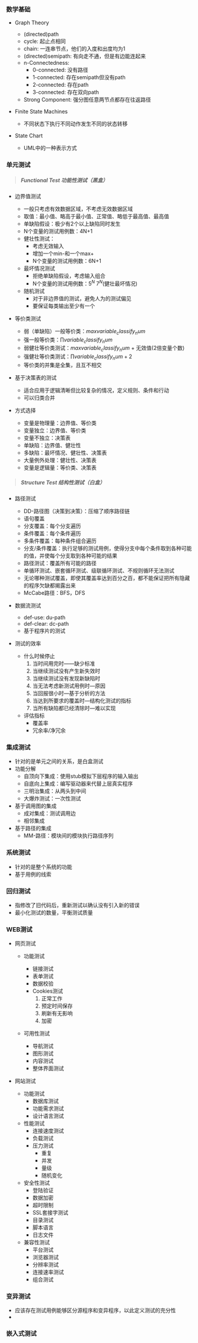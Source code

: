 
### 数学基础

- Graph Theory
    - (directed)path
    - cycle: 起止点相同
    - chain: 一连串节点，他们的入度和出度均为1
    - (directed)semipath: 有向走不通，但是有边能连起来
    - n-Connectedness: 
        - 0-connected: 没有路径
        - 1-connected: 存在semipath但没有path
        - 2-connected: 存在path
        - 3-connected: 存在双向path
    - Strong Component: 强分图任意两节点都存在往返路径

- Finite State Machines
    - 不同状态下执行不同动作发生不同的状态转移

- State Chart
    - UML中的一种表示方式


### 单元测试

> ##### Functional Test 功能性测试（黑盒）

- 边界值测试
    - 一般只考虑有效数据区域，不考虑无效数据区域
    - 取值：最小值、略高于最小值、正常值、略低于最高值、最高值
    - 单缺陷假设：极少有2个以上缺陷同时发生
    - N个变量的测试用例数：4N+1
    - 健壮性测试：
        - 考虑无效输入
        - 增加一个min-和一个max+
        - N个变量的测试用例数：6N+1
    - 最坏情况测试
        - 拒绝单缺陷假设，考虑输入组合
        - N个变量的测试用例数：$5^N$ $7^N$(健壮最坏情况)
    - 随机测试
        - 对于非边界值的测试，避免人为的测试偏见
        - 要保证每类输出至少有一个

- 等价类测试
    - 弱（单缺陷）一般等价类：$max{variable_classify_num}$
    - 强一般等价类：$\prod {variable_classify_num}$
    - 弱健壮等价类测试：$max{variable_classify_num}$ + 无效值(2倍变量个数)
    - 强健壮等价类测试：$\prod {variable_classify_num+2}$
    - 等价类的并集是全集，且互不相交

- 基于决策表的测试
    - 适合应用于逻辑清晰但比较复杂的情况，定义规则、条件和行动
    - 可以归类合并

- 方式选择
    - 变量是物理量：边界值、等价类
    - 变量独立：边界值、等价类
    - 变量不独立：决策表
    - 单缺陷：边界值、健壮性
    - 多缺陷：最坏情况、健壮性、决策表
    - 大量例外处理：健壮性、决策表
    - 变量是逻辑量：等价类、决策表

> ##### Structure Test 结构性测试（白盒）

- 路径测试
    - DD-路径图（决策到决策）：压缩了顺序路径链
    - 语句覆盖
    - 分支覆盖：每个分支遍历
    - 条件覆盖：每个条件遍历
    - 多条件覆盖：每种条件组合遍历
    - 分支/条件覆盖：执行足够的测试用例，使得分支中每个条件取到各种可能的值，并使每个分支取到各种可能的结果
    - 路径测试：覆盖所有可能的路径
    - 单循环测试、嵌套循环测试、级联循环测试、不规则循环无法测试
    - 无论哪种测试覆盖，即使其覆盖率达到百分之百，都不能保证把所有隐藏的程序欠缺都揭露出来
    - McCabe路径：BFS，DFS

- 数据流测试
    - def-use: du-path
    - def-clear: dc-path
    - 基于程序片的测试

- 测试的效率
    - 什么时候停止
        1. 当时间用完时——缺少标准
        2. 当继续测试没有产生新失效时
        3. 当继续测试没有发现新缺陷时
        4. 当无法考虑新测试用例时—原因
        5. 当回报很小时—基于分析的方法
        6. 当达到所要求的覆盖时—结构化测试的指标
        7. 当所有缺陷都已经清除时—难以实现
    - 评估指标
        - 覆盖率
        - 冗余率/净冗余

### 集成测试

- 针对的是单元之间的关系，是白盒测试
- 功能分解
    - 自顶向下集成：使用stub模拟下层程序的输入输出
    - 自底向上集成：编写驱动器来代替上层真实程序
    - 三明治集成：从两头到中间
    - 大爆炸测试：一次性测试
- 基于调用图的集成
    - 成对集成：测试调用边
    - 相邻集成
- 基于路径的集成
    - MM-路径：模块间的模块执行路径序列

### 系统测试

- 针对的是整个系统的功能
- 基于用例的线索

### 回归测试

- 指修改了旧代码后，重新测试以确认没有引入新的错误
- 最小化测试的数量，平衡测试质量

### WEB测试

- 网页测试
    - 功能测试
        - 链接测试
        - 表单测试
        - 数据校验
        - Cookies测试
            1. 正常工作
            2. 预定时间保存
            3. 刷新有无影响
            4. 加密

    - 可用性测试
        - 导航测试
        - 图形测试
        - 内容测试
        - 整体界面测试

- 网站测试
    - 功能测试
        - 数据库测试
        - 功能需求测试
        - 设计语言测试
    - 性能测试
        - 连接速度测试
        - 负载测试
        - 压力测试
            - 重复
            - 并发
            - 量级
            - 随机变化
    - 安全性测试
        - 登陆验证
        - 数据加密
        - 超时限制
        - SSL套接字测试
        - 目录测试
        - 脚本语言
        - 日志文件
    - 兼容性测试
        - 平台测试
        - 浏览器测试
        - 分辨率测试
        - 连接速率测试
        - 组合测试

### 变异测试

- 应该存在测试用例能够区分源程序和变异程序，以此定义测试的充分性
- 

### 嵌入式测试